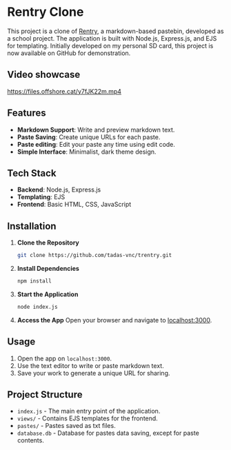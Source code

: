 
# Rentry Clone

This project is a clone of [Rentry](https://rentry.co/), a markdown-based pastebin, developed as a school project. The application is built with Node.js, Express.js, and EJS for templating. Initially developed on my personal SD card, this project is now available on GitHub for demonstration.

## Video showcase

https://files.offshore.cat/y7fJK22m.mp4

## Features

- **Markdown Support**: Write and preview markdown text.
- **Paste Saving**: Create unique URLs for each paste.
- **Paste editing**: Edit your paste any time using edit code.
- **Simple Interface**: Minimalist, dark theme design.

## Tech Stack

- **Backend**: Node.js, Express.js
- **Templating**: EJS
- **Frontend**: Basic HTML, CSS, JavaScript

## Installation

1. **Clone the Repository**
   ```bash
   git clone https://github.com/tadas-vnc/trentry.git
   ```

2. **Install Dependencies**
   ```bash
   npm install
   ```

3. **Start the Application**
   ```bash
   node index.js
   ```

4. **Access the App**
   Open your browser and navigate to [localhost:3000](http://localhost:3000).

## Usage

1. Open the app on `localhost:3000`.
2. Use the text editor to write or paste markdown text.
3. Save your work to generate a unique URL for sharing.

## Project Structure

- `index.js` - The main entry point of the application.
- `views/` - Contains EJS templates for the frontend.
- `pastes/` - Pastes saved as txt files.
- `database.db` - Database for pastes data saving, except for paste contents.
